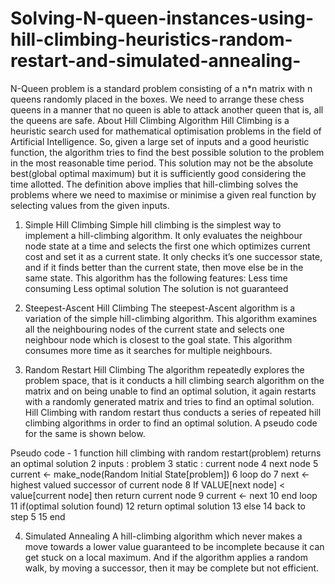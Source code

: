 # Solving-N-queen-instances-using-hill-climbing-heuristics-random-restart-and-simulated-annealing-
N-Queen problem is a standard problem consisting of a n*n matrix with n queens randomly placed in the boxes. We need to arrange these chess queens in a manner that no queen is able to attack another queen that is, all the queens are safe.
About Hill Climbing Algorithm
Hill Climbing is a heuristic search used for mathematical optimisation problems in the field of Artificial Intelligence.
      So, given a large set of inputs and a good heuristic function, the algorithm tries to find the best possible solution to the problem in the most reasonable time period. This solution may not be the absolute best(global optimal maximum) but it is sufficiently good considering the time allotted.
        The definition above implies that hill-climbing solves the problems where we need to maximise or minimise a given real function by selecting values from the given inputs.
1. Simple Hill Climbing
Simple hill climbing is the simplest way to implement a hill-climbing algorithm. It only evaluates the neighbour node state at a time and selects the first one which optimizes current cost and set it as a current state. It only checks it’s one successor state, and if it finds better than the current state, then move else be in the same state. This algorithm has the following features:
Less time consuming
Less optimal solution
The solution is not guaranteed

2. Steepest-Ascent Hill Climbing
The steepest-Ascent algorithm is a variation of the simple hill-climbing algorithm. This algorithm examines all the neighbouring nodes of the current state and selects one neighbour node which is closest to the goal state. This algorithm consumes more time as it searches for multiple neighbours.

3. Random Restart Hill Climbing
The algorithm repeatedly explores the problem space, that is it conducts a hill climbing search algorithm on the matrix and on being unable to find an optimal solution, it again restarts with a randomly generated matrix and tries to find an optimal solution. Hill Climbing with random restart thus conducts a series of repeated hill climbing algorithms in order to find an optimal solution. A pseudo code for the same is shown below.


Pseudo code -
1 function hill climbing with random restart(problem)   returns an optimal solution
2	inputs : problem
3	static : current node
4		next node
5	current ← make_node(Random Initial State[problem])
6	loop do
7		next ← highest valued successor of current node
8		If VALUE[next node] < value[current node] then return current node
9		current ← next
10	end loop
11	if(optimal solution found)
12		return optimal solution
13	else 
14		back to step 5
15 end 

4. Simulated Annealing
A hill-climbing algorithm which never makes a move towards a lower value guaranteed to be incomplete because it can get stuck on a local maximum. And if the algorithm applies a random walk, by moving a successor, then it may be complete but not efficient. 

